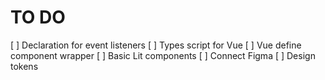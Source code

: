 # TO DO

[ ] Declaration for event listeners
[ ] Types script for Vue
[ ] Vue define component wrapper
[ ] Basic Lit components
[ ] Connect Figma
[ ] Design tokens
